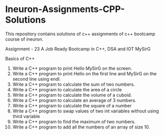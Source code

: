 # Ineuron-Assignments-CPP-Solutions
This repository contains solutions of c++ assignments of c++ bootcamp course of ineuron.

Assignment - 23 A Job Ready Bootcamp in C++, DSA and IOT MySirG

Basics of C++

1. Write a C++ program to print Hello MySirG on the screen.
2. Write a C++ program to print Hello on the first line and MySirG on the second line using endl.
3. Write a C++ program to calculate the sum of two numbers.
4. Write a C++ program to calculate the area of a circle
5. Write a C++ program to calculate the volume of a cuboid.
6. Write a C++ program to calculate an average of 3 numbers.
7. Write a C++ program to calculate the square of a number
8. Write a C++ program to swap values of two int variables without using third variable
9. Write a C++ program to find the maximum of two numbers.
10. Write a C++ program to add all the numbers of an array of size 10.
